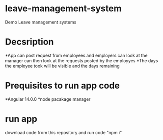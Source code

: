 # leave-management-system
Demo Leave management systems

# Decsription
*App can post request from employees and employers can look
at the manager can then look at the requests posted  by the employyes
*The days the employee took will be visible and the days remaining

# Prequisites to run app code
 *Angular 14.0.0
 *node pacakage manager
 
 # run app
 download code from this repository and run code "npm i"